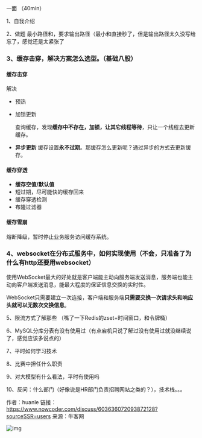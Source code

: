 一面 （40min）

1、自我介绍

2、做题 最小路径和，要求输出路径（最小和直接秒了，但是输出路径太久没写给忘了，感觉还是太紧张了

### 3、缓存击穿，解决方案怎么选型。（基础八股）

#### 缓存击穿

解决

- 预热

- 加锁更新

  查询缓存，发现**缓存中不存在，加锁，让其它线程等待**，只让一个线程去更新缓存。

- **异步更新** 缓存设置**永不过期**。那缓存怎么更新呢？通过异步的方式去更新缓存。

#### 缓存穿透

- **缓存空值/默认值**
- 短过期，尽可能快的缓存回来
- 缓存穿透检测
- 布隆过滤器

#### 缓存雪崩

熔断降级，暂时停止业务服务访问缓存系统。



### 4、websocket在分布式服务中，如何实现使用（不会，只准备了为什么有http还要用websocket）

使用WebSocket最大的好处就是客户端能主动向服务端发送消息，服务端也能主动向客户端发送消息，能最大程度的保证信息交换的实时性。

WebSocket只需要建立一次连接，客户端和服务端**只需要交换一次请求头和响应头就可以无数次交换信息**。



5、限流方式了解那些 （嘴了一下Redis的zset+时间窗口，和令牌桶）





6、MySQL分库分表有没有使用过（有点宕机只说了解过没有使用过就没继续说了，感觉应该多说点的）

7、平时如何学习技术

8、比赛中担任什么职责

9、对大模型有什么看法，平时有使用吗

10、反问：什么部门（好像说是HR部门负责招聘网站之类的？），技术栈。。。



作者：huanle
链接：https://www.nowcoder.com/discuss/603636072093872128?sourceSSR=users
来源：牛客网

![img](http://42.192.130.83:9000/picgo/imgs/D2B5CA33BD970F64A6301FA75AE2EB22)